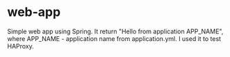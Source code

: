 # web-app
Simple web app using Spring.
It return "Hello from application APP_NAME", where APP_NAME - application name from application.yml.
I used it to test HAProxy.
